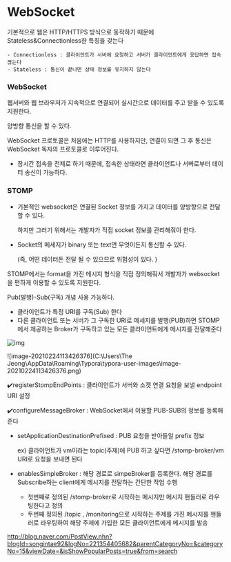 # WebSocket

기본적으로 웹은 HTTP/HTTPS 방식으로 동작하기 때문에 Stateless&Connectionless한 특징을 갖는다

``` 
- Connectionless : 클라이언트가 서버에 요청하고 서버가 클라이언트에게 응답하면 접속 끊는다
- Stateless : 통신이 끝나면 상태 정보를 유지하지 않는다
```



### WebSocket

웹서버와 웹 브라우저가 지속적으로 연결되어 실시간으로 데이터를 주고 받을 수 있도록 지원한다.

양방향 통신을 할 수 있다.

WebSocket 프로토콜은 처음에는 HTTP를 사용하지만, 연결이 되면 그 후 통신은 WebSocket 독자의 프로토콜로 이루어진다.

- 장시간 접속을 전제로 하기 때문에, 접속한 상태라면 클라이언트나 서버로부터 데이터 송신이 가능하다.



### STOMP

- 기본적인 websocket은 연결된 Socket 정보를 가지고 데이터를 양방향으로 전달 할 수 있다. 

  하지만 그러기 위해서는 개발자가 직접 socket 정보를 관리해줘야 한다.

- Socket의 메세지가 binary 또는 text면 무엇이든지 통신할 수 있다. 

  (즉, 어떤 데이터든 전달 될 수 있으므로 위험성이 있다. )



STOMP에서는 format을 가진 메시지 형식을 직접 정의해줘서 개발자가 websocket을 편하게 이용할 수 있도록 지원한다.

Pub(발행)-Sub(구독) 개념 사용 가능하다.

- 클라이언트가 특정 URI를 구독(Sub) 한다
- 다른 클라이언트 또는 서버가 그 구독한 URI로 메세지를 발행(PUB)하면 STOMP에서 제공하는 Broker가 구독하고 있는 모든 클라이언트에게 메시지를 전달해준다

![img](http://postfiles8.naver.net/MjAxODA5MDdfMTYw/MDAxNTM2MzAxMDAyNjk3.IzEZrsWwH5oMary0NkByA_HGy2-k_JlL4_sp9Mzmv6gg._GdcEeqQV4pdYw6yg24EteMcIJ2Sd1k8FPRCI5f5hk8g.PNG.songintae92/message-flow-simple-broker.png?type=w966)



![image-20210224113426376](C:\Users\The Jeong\AppData\Roaming\Typora\typora-user-images\image-20210224113426376.png)

:heavy_check_mark:registerStompEndPoints : 클라이언트가 서버와 소켓 연결 요청을 보낼 endpoint URI 설정

:heavy_check_mark:configureMessageBroker : WebSocket에서 이용할 PUB-SUB의 정보를 등록해준다

  - setApplicationDestinationPrefixed : PUB 요청을 받아들일 prefix 정보

    ex) 클라이언트가 vm이라는 topic(주제)에 PUB 하고 싶다면 /stomp-broker/vm URI로 요청을 보내면 된다

- enablesSimpleBroker : 해당 경로로 simpeBroker를 등록한다. 해당 경로를 Subscribe하는 client에게 메시지를 전달하는 간단한 작업 수행

  - 첫번째로 정의된 /stomp-broker로 시작하는 메시지만 메시지 핸들러로 라우팅한다고 정의
  - 두번째 정의된 /topic , /monitoring으로 시작하는 주제를 가진 메시지를 핸들러로 라우팅하여 해당 주제에 가입한 모든 클라이언트에게 메시지를 발송



http://blog.naver.com/PostView.nhn?blogId=songintae92&logNo=221354405682&parentCategoryNo=&categoryNo=15&viewDate=&isShowPopularPosts=true&from=search


